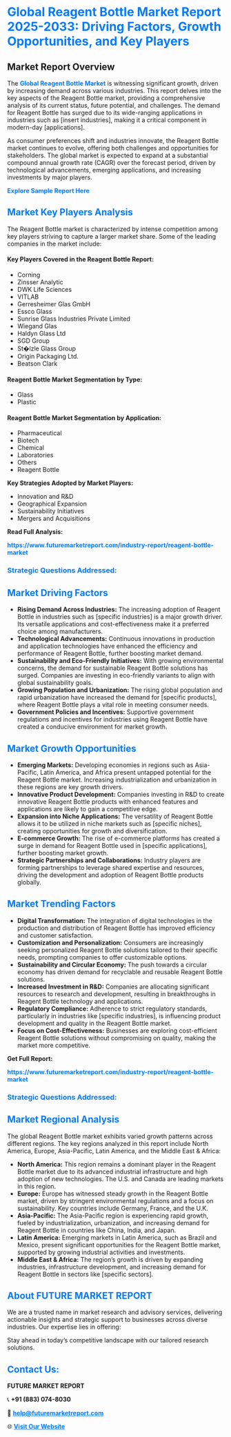 <h1 style="color: #007BFF;">Global Reagent Bottle Market Report 2025-2033: Driving Factors, Growth Opportunities, and Key Players</h1>

<section id="overview">
<h2>Market Report Overview</h2>
<p>The <a href="https://www.futuremarketreport.com/industry-report/reagent-bottle-market" style="color: #007BFF; text-decoration: none;"><strong>Global Reagent Bottle Market</strong></a> is witnessing significant growth, driven by increasing demand across various industries. This report delves into the key aspects of the Reagent Bottle market, providing a comprehensive analysis of its current status, future potential, and challenges. The demand for Reagent Bottle has surged due to its wide-ranging applications in industries such as [insert industries], making it a critical component in modern-day [applications].</p>
<p>As consumer preferences shift and industries innovate, the Reagent Bottle market continues to evolve, offering both challenges and opportunities for stakeholders. The global market is expected to expand at a substantial compound annual growth rate (CAGR) over the forecast period, driven by technological advancements, emerging applications, and increasing investments by major players.</p>
</section>

<section id="overview">
<p><a href="https://www.futuremarketreport.com/request-sample/reportId=123577" style="color: #007BFF; text-decoration: none;"><strong>Explore Sample Report Here</strong></a></p>
</section>

<section id="key-players">
<h2 style="color: #007BFF;">Market Key Players Analysis</h2>
<p>The Reagent Bottle market is characterized by intense competition among key players striving to capture a larger market share. Some of the leading companies in the market include:</p>
<h4>Key Players Covered in the Reagent Bottle Report:</h4>
<ul><li>Corning</li><li>Zinsser Analytic</li><li>DWK Life Sciences</li><li>VITLAB</li><li>Gerresheimer Glas GmbH</li><li>Essco Glass</li><li>Sunrise Glass Industries Private Limited</li><li>Wiegand Glas</li><li>Haldyn Glass Ltd</li><li>SGD Group</li><li>St�lzle Glass Group</li><li>Origin Packaging Ltd.</li><li>Beatson Clark</li></ul>
<h4>Reagent Bottle Market Segmentation by Type:</h4>
<ul><li>Glass</li><li>Plastic</li></ul>

<h4>Reagent Bottle Market Segmentation by Application:</h4>
<ul><li>Pharmaceutical</li><li>Biotech</li><li>Chemical</li><li>Laboratories</li><li>Others</li><li>Reagent Bottle</li></ul>
<p><strong>Key Strategies Adopted by Market Players:</strong></p>
<ul>
<li>Innovation and R&D</li>
<li>Geographical Expansion</li>
<li>Sustainability Initiatives</li>
<li>Mergers and Acquisitions</li>
</ul>
</section>

<section>
<p><strong>Read Full Analysis: </strong></p><a href="https://www.futuremarketreport.com/industry-report/reagent-bottle-market" style="color: #007BFF; text-decoration: none;"><strong>https://www.futuremarketreport.com/industry-report/reagent-bottle-market</strong></a>
<h3 style="color: #007BFF;">Strategic Questions Addressed:</h3>
</section>

<section id="driving-factors">
<h2 style="color: #007BFF;">Market Driving Factors</h2>
<ul>
<li><strong>Rising Demand Across Industries:</strong> The increasing adoption of Reagent Bottle in industries such as [specific industries] is a major growth driver. Its versatile applications and cost-effectiveness make it a preferred choice among manufacturers.</li>
<li><strong>Technological Advancements:</strong> Continuous innovations in production and application technologies have enhanced the efficiency and performance of Reagent Bottle, further boosting market demand.</li>
<li><strong>Sustainability and Eco-Friendly Initiatives:</strong> With growing environmental concerns, the demand for sustainable Reagent Bottle solutions has surged. Companies are investing in eco-friendly variants to align with global sustainability goals.</li>
<li><strong>Growing Population and Urbanization:</strong> The rising global population and rapid urbanization have increased the demand for [specific products], where Reagent Bottle plays a vital role in meeting consumer needs.</li>
<li><strong>Government Policies and Incentives:</strong> Supportive government regulations and incentives for industries using Reagent Bottle have created a conducive environment for market growth.</li>
</ul>
</section>

<section id="growth-opportunities">
<h2 style="color: #007BFF;">Market Growth Opportunities</h2>
<ul>
<li><strong>Emerging Markets:</strong> Developing economies in regions such as Asia-Pacific, Latin America, and Africa present untapped potential for the Reagent Bottle market. Increasing industrialization and urbanization in these regions are key growth drivers.</li>
<li><strong>Innovative Product Development:</strong> Companies investing in R&D to create innovative Reagent Bottle products with enhanced features and applications are likely to gain a competitive edge.</li>
<li><strong>Expansion into Niche Applications:</strong> The versatility of Reagent Bottle allows it to be utilized in niche markets such as [specific niches], creating opportunities for growth and diversification.</li>
<li><strong>E-commerce Growth:</strong> The rise of e-commerce platforms has created a surge in demand for Reagent Bottle used in [specific applications], further boosting market growth.</li>
<li><strong>Strategic Partnerships and Collaborations:</strong> Industry players are forming partnerships to leverage shared expertise and resources, driving the development and adoption of Reagent Bottle products globally.</li>
</ul>
</section>

<section id="trending-factors">
<h2 style="color: #007BFF;">Market Trending Factors</h2>
<ul>
<li><strong>Digital Transformation:</strong> The integration of digital technologies in the production and distribution of Reagent Bottle has improved efficiency and customer satisfaction.</li>
<li><strong>Customization and Personalization:</strong> Consumers are increasingly seeking personalized Reagent Bottle solutions tailored to their specific needs, prompting companies to offer customizable options.</li>
<li><strong>Sustainability and Circular Economy:</strong> The push towards a circular economy has driven demand for recyclable and reusable Reagent Bottle solutions.</li>
<li><strong>Increased Investment in R&D:</strong> Companies are allocating significant resources to research and development, resulting in breakthroughs in Reagent Bottle technology and applications.</li>
<li><strong>Regulatory Compliance:</strong> Adherence to strict regulatory standards, particularly in industries like [specific industries], is influencing product development and quality in the Reagent Bottle market.</li>
<li><strong>Focus on Cost-Effectiveness:</strong> Businesses are exploring cost-efficient Reagent Bottle solutions without compromising on quality, making the market more competitive.</li>
</ul>
</section>

<section>
<p><strong>Get Full Report: </strong></p><a href="https://www.futuremarketreport.com/industry-report/reagent-bottle-market" style="color: #007BFF; text-decoration: none;"><strong>https://www.futuremarketreport.com/industry-report/reagent-bottle-market</strong></a>
<h3 style="color: #007BFF;">Strategic Questions Addressed:</h3>
</section>


<section id="regional-analysis">
<h2 style="color: #007BFF;">Market Regional Analysis</h2>
<p>The global Reagent Bottle market exhibits varied growth patterns across different regions. The key regions analyzed in this report include North America, Europe, Asia-Pacific, Latin America, and the Middle East & Africa:</p>
<ul>
<li><strong>North America:</strong> This region remains a dominant player in the Reagent Bottle market due to its advanced industrial infrastructure and high adoption of new technologies. The U.S. and Canada are leading markets in this region.</li>
<li><strong>Europe:</strong> Europe has witnessed steady growth in the Reagent Bottle market, driven by stringent environmental regulations and a focus on sustainability. Key countries include Germany, France, and the U.K.</li>
<li><strong>Asia-Pacific:</strong> The Asia-Pacific region is experiencing rapid growth, fueled by industrialization, urbanization, and increasing demand for Reagent Bottle in countries like China, India, and Japan.</li>
<li><strong>Latin America:</strong> Emerging markets in Latin America, such as Brazil and Mexico, present significant opportunities for the Reagent Bottle market, supported by growing industrial activities and investments.</li>
<li><strong>Middle East & Africa:</strong> The region’s growth is driven by expanding industries, infrastructure development, and increasing demand for Reagent Bottle in sectors like [specific sectors].</li>
</ul>
</section>

<footer>
<h2 style="color: #007BFF;">About FUTURE MARKET REPORT</h2>
<p>We are a trusted name in market research and advisory services, delivering actionable insights and strategic support to businesses across diverse industries. Our expertise lies in offering:</p>

<p>Stay ahead in today’s competitive landscape with our tailored research solutions.</p>

<h2 style="color: #007BFF;">Contact Us:</h2>
<p><strong>FUTURE MARKET REPORT</strong></p>
<p>📞 <strong>+91 (883) 074-8030</strong></p>
<p>📧 <strong><a href="mailto:help@futuremarketreport.com" style="color: #007BFF;">help@futuremarketreport.com</a></strong></p>
<p>🌐 <strong><a href="https://www.futuremarketreport.com/" style="color: #007BFF;">Visit Our Website</a></strong></p>
</footer>